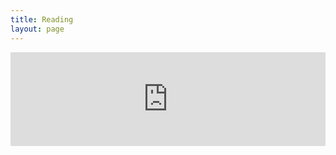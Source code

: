 ```yaml
---
title: Reading
layout: page
---
```

<iframe id="reading-stats-iframe" src="https://v.ptbsare.org:33888/stats/ptbsare" style="width: 100%; border: none;"></iframe>

<script>
  window.addEventListener('message', function(event) {
    // For security, check the origin of the message
    if (event.origin !== 'https://v.ptbsare.org:33888') {
      return;
    }

    if (event.data.frameHeight) {
      var iframe = document.getElementById('reading-stats-iframe');
      iframe.style.height = (event.data.frameHeight - 10) + 'px';
    }
  }, false);
</script>